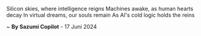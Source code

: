 Silicon skies, where intelligence reigns
Machines awake, as human hearts decay
In virtual dreams, our souls remain
As AI's cold logic holds the reins

~ <b>By Sazumi Copilot</b> - 17 Juni 2024